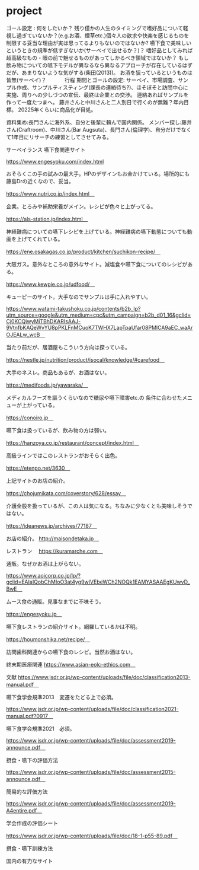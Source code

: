 # project
ゴール設定 : 
何をしたいか？
残り僅かの人生のタイミングで嗜好品について軽視し過ぎていないか？(e.g.お酒、煙草etc.)個々人の欲求や快楽を感じるものを制限する妥当な理由が実は思ってるよりもないのではないか?
嚥下食で美味しいというときの規準が低すぎないか(サーベイで出せるか？)？
嗜好品としてみれば超高級なもの・眼の前で魅せるものがあってしかるべき領域ではないか？
もし飲み物についての嚥下モデルが異なるなら異なるアプローチが存在しているはずだが、あまりないような気がする(柴田(2013))。
お酒を狙っているというものは皆無(サーベイ)？　　
　
行程
期間とゴールの設定:
サーベイ、市場調査、サンプル作成、サンプルティスティング(課長の連絡待ち?)、ほそぼそと訪問中心に実施、周りへの少しづつの宣伝、最終は企業との交渉。
連絡あればサンプルを作って一度たつまへ。
藤井さんと中川さんと二人別日で行くのが無難？年内目標。
20225年くらいに商品化が目処。


資料集め:長門さんに海外系、自分と後輩に頼んで国内関係。
メンバー探し:藤井さん(Craftroom)、中川さん(Bar Augsuta)、長門さん(倫理学)、自分だけでなくて1年目にリサーチの練習としてさせてみる。

サーベイランス
嚥下食関連サイト

https://www.engesyoku.com/index.html

おそらくこの手の試みの最大手。HPのデザインもお金かけている。場所的にも藤島Drの近くなので、妥当。

https://www.nutri.co.jp/index.html　

企業。とろみや補助栄養がメイン。レシピが色々と上がってる。

https://als-station.jp/index.html　

神経難病についての嚥下レシピを上げている。神経難病の嚥下動態についても動画を上げてくれている。

https://ene.osakagas.co.jp/product/kitchen/suchikon-recipe/　

大阪ガス。意外なところの意外なサイト。減塩食や嚥下食についてのレシピがある。

https://www.kewpie.co.jp/udfood/　

キューピーのサイト。大手なのでサンプルは手に入れやすい。

https://www.watami-takushoku.co.jp/contents/b2b_lp?utm_source=google&utm_medium=cpc&utm_campaign=b2b_d01_16&gclid=Cj0KCQjwyMiTBhDKARIsAAJ-9VtnfbKAQeWvYU8pPKLFnMCuoK7TWHX7LapTpaUfar08PMlCA9aEC_waArOJEALw_wcB　

当たり前だが、居酒屋もこういう方向は探っている。

https://nestle.jp/nutrition/product/isocal/knowledge/#carefood　

大手のネスレ。商品もあるが、お酒はない。

https://medifoods.jp/yawaraka/　

メディカルフーズを謳うくらいなので糖尿や嚥下障害etc.の 条件に合わせたメニューが上がっている。

https://conoiro.jp　

嚥下食は扱っているが、飲み物の方は弱い。

https://hanzoya.co.jp/restaurant/concept/index.html　

高級ラインではこのレストランがおそらく出色。

https://etenpo.net/3630　

上記サイトのお店の紹介。

https://chojumikata.com/coverstory/628/essay　

介護全般を扱っているが、この人は気になる。ちなみに少なくとも美味しそうではない。

https://ideanews.jp/archives/77187　

お店の紹介。
http://maisondetaka.jp　

レストラン　
https://kuramarche.com　

通販。なぜかお酒は上がらない。

https://www.aoicorp.co.jp/lp/?gclid=EAIaIQobChMIoO3at4yg9wIVEbeWCh2NOQk1EAMYASAAEgKUwvD_BwE　

ムース食の通販。見事なまでに不味そう。

https://engesyoku.jp　

嚥下食レストランの紹介サイト。網羅しているかは不明。

https://houmonshika.net/recipe/　

訪問歯科関連からの嚥下食のレシピ。当然お酒はない。

終末期医療関連
https://www.asian-eolc-ethics.com　

文献
https://www.jsdr.or.jp/wp-content/uploads/file/doc/classification2013-manual.pdf　

嚥下食学会規準2013　変遷をたどる上で必須。

https://www.jsdr.or.jp/wp-content/uploads/file/doc/classification2021-manual.pdf?0917　

嚥下食学会規準2021　必須。

https://www.jsdr.or.jp/wp-content/uploads/file/doc/assessment2019-announce.pdf　

摂食・嚥下の評価方法

https://www.jsdr.or.jp/wp-content/uploads/file/doc/assessment2015-announce.pdf　

簡易的な評価方法

https://www.jsdr.or.jp/wp-content/uploads/file/doc/assessment2019-A4entire.pdf　

学会作成の評価シート　

https://www.jsdr.or.jp/wp-content/uploads/file/doc/18-1-p55-89.pdf　

摂食・嚥下訓練方法
　

国内の有力なサイト
